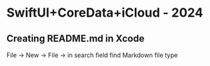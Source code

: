 #  SwiftUI+CoreData+iCloud - 2024

## Creating README.md in Xcode 
File -> New -> File -> in search field find Markdown file type



